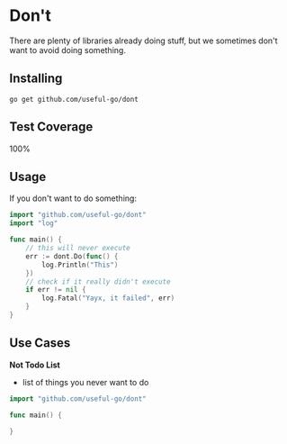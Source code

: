# Don't
There are plenty of libraries already doing stuff, but we sometimes don't want to avoid doing something.

## Installing

```
go get github.com/useful-go/dont
```

## Test Coverage
100%

## Usage

If you don't want to do something:
```go
import "github.com/useful-go/dont"
import "log"

func main() {
	// this will never execute
	err := dont.Do(func() {
		log.Println("This")
	})
	// check if it really didn't execute
	if err != nil {
		log.Fatal("Yayx, it failed", err)
	}
}
```

## Use Cases

**Not Todo List**
- list of things you never want to do

```go
import "github.com/useful-go/dont"

func main() {
	
}
```